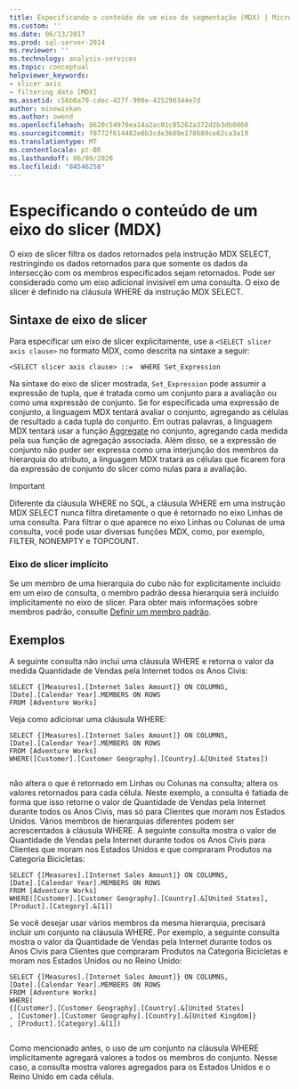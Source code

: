 ```yaml
---
title: Especificando o conteúdo de um eixo de segmentação (MDX) | Microsoft Docs
ms.custom: ''
ms.date: 06/13/2017
ms.prod: sql-server-2014
ms.reviewer: ''
ms.technology: analysis-services
ms.topic: conceptual
helpviewer_keywords:
- slicer axis
- filtering data [MDX]
ms.assetid: c56b0a70-cdec-427f-990e-425290344e7d
author: minewiskan
ms.author: owend
ms.openlocfilehash: 8620c54970ea14a2ac01c85262a372d2b3db0d68
ms.sourcegitcommit: f0772f614482e0b3cde3609e178689ce62ca3a19
ms.translationtype: MT
ms.contentlocale: pt-BR
ms.lasthandoff: 06/09/2020
ms.locfileid: "84546258"
---
```

# <a name="specifying-the-contents-of-a-slicer-axis-mdx"></a>Especificando o conteúdo de um eixo do slicer (MDX)
  O eixo de slicer filtra os dados retornados pela instrução MDX SELECT, restringindo os dados retornados para que somente os dados da intersecção com os membros especificados sejam retornados. Pode ser considerado como um eixo adicional invisível em uma consulta. O eixo de slicer é definido na cláusula WHERE da instrução MDX SELECT.  
  
## <a name="slicer-axis-syntax"></a>Sintaxe de eixo de slicer  
 Para especificar um eixo de slicer explicitamente, use a `<SELECT slicer axis clause>` no formato MDX, como descrita na sintaxe a seguir:  
  
```  
<SELECT slicer axis clause> ::=  WHERE Set_Expression  
```  
  
 Na sintaxe do eixo de slicer mostrada, `Set_Expression` pode assumir a expressão de tupla, que é tratada como um conjunto para a avaliação ou como uma expressão de conjunto. Se for especificada uma expressão de conjunto, a linguagem MDX tentará avaliar o conjunto, agregando as células de resultado a cada tupla do conjunto. Em outras palavras, a linguagem MDX tentará usar a função [Aggregate](/sql/mdx/aggregate-mdx) no conjunto, agregando cada medida pela sua função de agregação associada. Além disso, se a expressão de conjunto não puder ser expressa como uma interjunção dos membros da hierarquia do atributo, a linguagem MDX tratará as células que ficarem fora da expressão de conjunto do slicer como nulas para a avaliação.  
  
> [!IMPORTANT]  
>  Diferente da cláusula WHERE no SQL, a cláusula WHERE em uma instrução MDX SELECT nunca filtra diretamente o que é retornado no eixo Linhas de uma consulta. Para filtrar o que aparece no eixo Linhas ou Colunas de uma consulta, você pode usar diversas funções MDX, como, por exemplo, FILTER, NONEMPTY e TOPCOUNT.  
  
### <a name="implicit-slicer-axis"></a>Eixo de slicer implícito  
 Se um membro de uma hierarquia do cubo não for explicitamente incluído em um eixo de consulta, o membro padrão dessa hierarquia será incluído implicitamente no eixo de slicer. Para obter mais informações sobre membros padrão, consulte [Definir um membro padrão](../attribute-properties-define-a-default-member.md).  
  
## <a name="examples"></a>Exemplos  
 A seguinte consulta não inclui uma cláusula WHERE e retorna o valor da medida Quantidade de Vendas pela Internet todos os Anos Civis:  
  
```  
SELECT {[Measures].[Internet Sales Amount]} ON COLUMNS,  
[Date].[Calendar Year].MEMBERS ON ROWS  
FROM [Adventure Works]  
```  
  
 Veja como adicionar uma cláusula WHERE:  
  
```  
SELECT {[Measures].[Internet Sales Amount]} ON COLUMNS,  
[Date].[Calendar Year].MEMBERS ON ROWS  
FROM [Adventure Works]  
WHERE([Customer].[Customer Geography].[Country].&[United States])  
  
```  
  
 não altera o que é retornado em Linhas ou Colunas na consulta; altera os valores retornados para cada célula. Neste exemplo, a consulta é fatiada de forma que isso retorne o valor de Quantidade de Vendas pela Internet durante todos os Anos Civis, mas só para Clientes que moram nos Estados Unidos. Vários membros de hierarquias diferentes podem ser acrescentados à cláusula WHERE. A seguinte consulta mostra o valor de Quantidade de Vendas pela Internet durante todos os Anos Civis para Clientes que moram nos Estados Unidos e que compraram Produtos na Categoria Bicicletas:  
  
```  
SELECT {[Measures].[Internet Sales Amount]} ON COLUMNS,  
[Date].[Calendar Year].MEMBERS ON ROWS  
FROM [Adventure Works]  
WHERE([Customer].[Customer Geography].[Country].&[United States], [Product].[Category].&[1])  
```  
  
 Se você desejar usar vários membros da mesma hierarquia, precisará incluir um conjunto na cláusula WHERE. Por exemplo, a seguinte consulta mostra o valor da Quantidade de Vendas pela Internet durante todos os Anos Civis para Clientes que compraram Produtos na Categoria Bicicletas e moram nos Estados Unidos ou no Reino Unido:  
  
```  
SELECT {[Measures].[Internet Sales Amount]} ON COLUMNS,  
[Date].[Calendar Year].MEMBERS ON ROWS  
FROM [Adventure Works]  
WHERE(  
{[Customer].[Customer Geography].[Country].&[United States]  
, [Customer].[Customer Geography].[Country].&[United Kingdom]}  
, [Product].[Category].&[1])  
  
```  
  
 Como mencionado antes, o uso de um conjunto na cláusula WHERE implicitamente agregará valores a todos os membros do conjunto. Nesse caso, a consulta mostra valores agregados para os Estados Unidos e o Reino Unido em cada célula.  
  
  
